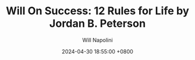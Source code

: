 ---
title: "Will On Success: 12 Rules for Life by Jordan B. Peterson"
author: Will Napolini
date: 2024-04-30 18:55:00 +0800
categories: [Mindset, Book-summaries]
tags:
  [
    12-rules-for-life,
    jordan-b-peterson,
    self-help,
    personal-growth,
    philosophy,
    life-hacks,
    meaningful-life,
    jordan-peterson-books,
    personal-responsibility,
    rules-for-a-better-life,
    order-out-of-chaos,
    jordan-peterson-12-rules,
    importance-of-values,
    personal-development,
    finding-purpose,
    jordan-peterson-quotes,
    self-improvement,
    meaningfulness-of-life,
    jordan-peterson-philosophy,
    understanding-suffering,
    jordan-peterson-controversial,
    rules-to-live-by,
    stand-up-straight-speak-boldly
  ]
image: https://pbs.twimg.com/media/GId6XRSWwAAxZIm?format=jpg&name=4096x4096
alt: 'Will On Success: 12 Rules for Life by Jordan B. Peterson'
pin: true
fallback:
  -
  # Replace with the URL of your backup image
  -
  # Replace with the URL of your backup image
---